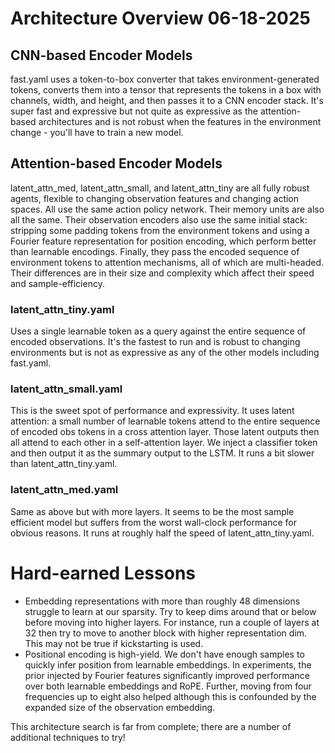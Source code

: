 # Architecture Overview 06-18-2025
## CNN-based Encoder Models
fast.yaml uses a token-to-box converter that takes environment-generated tokens, converts them into a tensor that
represents the tokens in a box with channels, width, and height, and then passes it to a CNN encoder stack. It's
super fast and expressive but not quite as expressive as the attention-based architectures and is not robust when
the features in the environment change - you'll have to train a new model.

## Attention-based Encoder Models
latent_attn_med, latent_attn_small, and latent_attn_tiny are all fully robust agents, flexible to changing
observation features and changing action spaces. All use the same action policy network. Their memory units are also
all the same. Their observation encoders also use the same initial stack: stripping some padding tokens from the
environment tokens and using a Fourier feature representation for position encoding, which perform better than
learnable encodings. Finally, they pass the encoded sequence of environment tokens to attention mechanisms, all of
which are multi-headed.
Their differences are in their size and complexity which affect their speed and sample-efficiency.

### latent_attn_tiny.yaml
Uses a single learnable token as a query against the entire sequence of encoded observations. It's the fastest to run
and is robust to changing environments but is not as expressive as any of the other models including fast.yaml.

### latent_attn_small.yaml
This is the sweet spot of performance and expressivity. It uses latent attention: a small number of learnable tokens
attend to the entire sequence of encoded obs tokens in a cross attention layer. Those latent outputs then all attend
to each other in a self-attention layer. We inject a classifier token and then output it as the summary output to
the LSTM. It runs a bit slower than latent_attn_tiny.yaml.

### latent_attn_med.yaml
Same as above but with more layers. It seems to be the most sample efficient model but suffers from the worst
wall-clock performance for obvious reasons. It runs at roughly half the speed of latent_attn_tiny.yaml.

# Hard-earned Lessons
- Embedding representations with more than roughly 48 dimensions struggle to learn at our sparsity. Try to keep dims
around that or below before moving into higher layers. For instance, run a couple of layers at 32 then try to move to
another block with higher representation dim. This may not be true if kickstarting is used.
- Positional encoding is high-yield. We don't have enough samples to quickly infer position from learnable
embeddings. In experiments, the prior injected by Fourier features significantly improved performance over both
learnable embeddings and RoPE. Further, moving from four frequencies up to eight also helped although this is
confounded by the expanded size of the observation embedding.

This architecture search is far from complete; there are a number of additional techniques to try!

